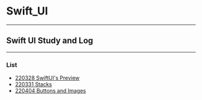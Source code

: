 # Swift_UI
- - -
## Swift UI Study and Log
- - -
### List
- [220328 SwiftUI's Preview](https://www.notion.so/morgan-kang/SwiftUI-Previews-5aa43b461afa435ba64c06dbbff13e46)
- [220331 Stacks](https://www.notion.so/morgan-kang/Stacks-a20e4efd7f9a4b04aa3ccbb5e182c85c)
- [220404 Buttons and Images](https://www.notion.so/morgan-kang/Buttons-Images-3c4f302b920c4dcdbfc0a94264870aa8)
